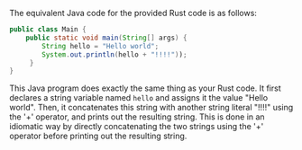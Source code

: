 The equivalent Java code for the provided Rust code is as follows:

```java
public class Main {
    public static void main(String[] args) {
        String hello = "Hello world";
        System.out.println(hello + "!!!!"));
     }
}
```
This Java program does exactly the same thing as your Rust code. It first declares a string variable named `hello` and assigns it the value "Hello world". Then, it concatenates this string with another string literal "!!!!" using the '+' operator, and prints out the resulting string. This is done in an idiomatic way by directly concatenating the two strings using the '+' operator before printing out the resulting string.
